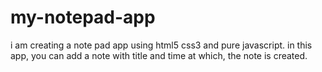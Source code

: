 # my-notepad-app
 i am creating a note pad app using html5 css3 and pure javascript. in this app, you can add a note with title and time at which, the note is created.
